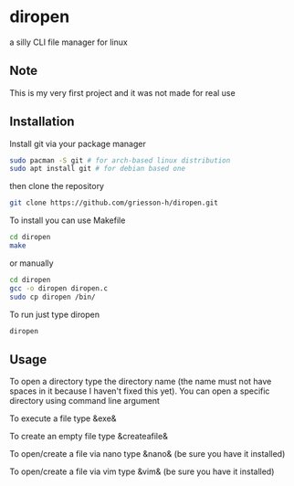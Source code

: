 # diropen
a silly CLI file manager for linux

## Note
This is my very first project and it was not made for real use

## Installation
Install git via your package manager
```bash
sudo pacman -S git # for arch-based linux distribution
sudo apt install git # for debian based one
```
then clone the repository
```bash
git clone https://github.com/griesson-h/diropen.git
```
To install you can use Makefile
```bash
cd diropen
make
```
or manually
```bash
cd diropen
gcc -o diropen diropen.c
sudo cp diropen /bin/
```
To run just type diropen
```bash
diropen
```

## Usage
To open a directory type the directory name (the name must not have spaces in it because I haven't fixed this yet).
You can open a specific directory using command line argument

To execute a file type &exe&

To create an empty file type &createafile&

To open/create a file via nano type &nano& (be sure you have it installed)

To open/create a file via vim type &vim& (be sure you have it installed)

